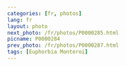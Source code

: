 ```yaml
---
categories: [fr, photos]
lang: fr
layout: photo
next_photo: /fr/photos/P0000285.html
picname: P0000284
prev_photo: /fr/photos/P0000287.html
tags: [Euphorbia Monteroi]
---
```

